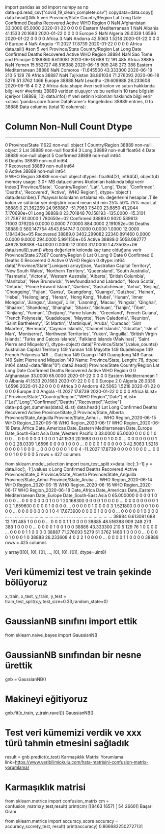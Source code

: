 

import pandas as pd
import numpy as np
data=pd.read_csv("covid_19_clean_complete.csv")
copydata=data.copy()
data.head()#ilk 5 veri
Province/State	Country/Region	Lat	Long	Date	Confirmed	Deaths	Recovered	Active	WHO Region
0	NaN	Afghanistan	33.0000	65.0000	2020-01-22	0	0	0	0	Eastern Mediterranean
1	NaN	Albania	41.1533	20.1683	2020-01-22	0	0	0	0	Europe
2	NaN	Algeria	28.0339	1.6596	2020-01-22	0	0	0	0	Africa
3	NaN	Andorra	42.5063	1.5218	2020-01-22	0	0	0	0	Europe
4	NaN	Angola	-11.2027	17.8739	2020-01-22	0	0	0	0	Africa
data.tail()  #son 5 veri
Province/State	Country/Region	Lat	Long	Date	Confirmed	Deaths	Recovered	Active	WHO Region
38884	NaN	Sao Tome and Principe	0.186360	6.613081	2020-06-18	688	12	191	485	Africa
38885	NaN	Yemen	15.552727	48.516388	2020-06-18	909	248	273	388	Eastern Mediterranean
38886	NaN	Comoros	-11.645500	43.333300	2020-06-18	210	5	129	76	Africa
38887	NaN	Tajikistan	38.861034	71.276093	2020-06-18	5279	51	3762	1466	Europe
38888	NaN	Lesotho	-29.609988	28.233608	2020-06-18	4	0	2	2	Africa
data.shape #veri seti kolon ve sutun hakkkında bilgi verir 
#verimiz 38889 veriden oluşuyor ve bu verilerin 10 tane bilgisini içeriyor
(38889, 10)
data.info()  # veri setinin kolonları hakkında bilgi verir
<class 'pandas.core.frame.DataFrame'>
RangeIndex: 38889 entries, 0 to 38888
Data columns (total 10 columns):
 #   Column          Non-Null Count  Dtype  
---  ------          --------------  -----  
 0   Province/State  11622 non-null  object 
 1   Country/Region  38889 non-null  object 
 2   Lat             38889 non-null  float64
 3   Long            38889 non-null  float64
 4   Date            38889 non-null  object 
 5   Confirmed       38889 non-null  int64  
 6   Deaths          38889 non-null  int64  
 7   Recovered       38889 non-null  int64  
 8   Active          38889 non-null  int64  
 9   WHO Region      38889 non-null  object 
dtypes: float64(2), int64(4), object(4)
memory usage: 3.0+ MB
data.columns #kolonları hakkında bilgi verir
Index(['Province/State', 'Country/Region', 'Lat', 'Long', 'Date', 'Confirmed',
       'Deaths', 'Recovered', 'Active', 'WHO Region'],
      dtype='object')
data.describe().T #sayısal kolonların ortalama vb. değerlerini hesaplar .T ile kolon ve sütünlar yer değiştirir
count	mean	std	min	25%	50%	75%	max
Lat	38889.0	21.362269	24.969887	-51.7963	7.5400	23.6850	41.2044	7.170690e+01
Long	38889.0	23.701848	70.158193	-135.0000	-15.3101	21.7587	81.0000	1.780650e+02
Confirmed	38889.0	9020.539613	71003.079205	0.0000	0.0000	77.0000	884.0000	2.191052e+06
Deaths	38889.0	560.147754	4543.654747	0.0000	0.0000	1.0000	12.0000	1.184340e+05
Recovered	38889.0	3402.299082	22340.891460	0.0000	0.0000	9.0000	294.0000	5.991150e+05
Active	38889.0	5058.092777	48628.188388	-14.0000	0.0000	12.0000	317.0000	1.473503e+06
data.isnull().sum() #boş değerlerin kolonda kaç tane olduğunu verir
Province/State    27267
Country/Region        0
Lat                   0
Long                  0
Date                  0
Confirmed             0
Deaths                0
Recovered             0
Active                0
WHO Region            0
dtype: int64
data["Province/State"].unique()
array([nan, 'Australian Capital Territory', 'New South Wales',
       'Northern Territory', 'Queensland', 'South Australia', 'Tasmania',
       'Victoria', 'Western Australia', 'Alberta', 'British Columbia',
       'Manitoba', 'New Brunswick', 'Newfoundland and Labrador',
       'Nova Scotia', 'Ontario', 'Prince Edward Island', 'Quebec',
       'Saskatchewan', 'Anhui', 'Beijing', 'Chongqing', 'Fujian', 'Gansu',
       'Guangdong', 'Guangxi', 'Guizhou', 'Hainan', 'Hebei',
       'Heilongjiang', 'Henan', 'Hong Kong', 'Hubei', 'Hunan',
       'Inner Mongolia', 'Jiangsu', 'Jiangxi', 'Jilin', 'Liaoning',
       'Macau', 'Ningxia', 'Qinghai', 'Shaanxi', 'Shandong', 'Shanghai',
       'Shanxi', 'Sichuan', 'Tianjin', 'Tibet', 'Xinjiang', 'Yunnan',
       'Zhejiang', 'Faroe Islands', 'Greenland', 'French Guiana',
       'French Polynesia', 'Guadeloupe', 'Mayotte', 'New Caledonia',
       'Reunion', 'Saint Barthelemy', 'St Martin', 'Martinique', 'Aruba',
       'Curacao', 'Sint Maarten', 'Bermuda', 'Cayman Islands',
       'Channel Islands', 'Gibraltar', 'Isle of Man', 'Montserrat',
       'Northwest Territories', 'Yukon', 'Anguilla',
       'British Virgin Islands', 'Turks and Caicos Islands',
       'Falkland Islands (Malvinas)', 'Saint Pierre and Miquelon'],
      dtype=object)
data["Province/State"].value_counts() 
Australian Capital Territory    149
Yunnan                          149
Mayotte                         149
Guadeloupe                      149
French Polynesia                149
                               ... 
Guizhou                         149
Guangxi                         149
Guangdong                       149
Gansu                           149
Saint Pierre and Miquelon       149
Name: Province/State, Length: 78, dtype: int64
data2=data.fillna("0") 
data2.head()
Province/State	Country/Region	Lat	Long	Date	Confirmed	Deaths	Recovered	Active	WHO Region
0	0	Afghanistan	33.0000	65.0000	2020-01-22	0	0	0	0	Eastern Mediterranean
1	0	Albania	41.1533	20.1683	2020-01-22	0	0	0	0	Europe
2	0	Algeria	28.0339	1.6596	2020-01-22	0	0	0	0	Africa
3	0	Andorra	42.5063	1.5218	2020-01-22	0	0	0	0	Europe
4	0	Angola	-11.2027	17.8739	2020-01-22	0	0	0	0	Africa
kList=["Province/State","Country/Region","WHO Region","Date"]
nList=["Lat","Long","Confirmed","Deaths","Recovered","Active"]
data=pd.get_dummies(data2,kList)
data.head()
Lat	Long	Confirmed	Deaths	Recovered	Active	Province/State_0	Province/State_Alberta	Province/State_Anguilla	Province/State_Anhui	...	WHO Region_2020-06-15	WHO Region_2020-06-16	WHO Region_2020-06-17	WHO Region_2020-06-18	Date_Africa	Date_Americas	Date_Eastern Mediterranean	Date_Europe	Date_South-East Asia	Date_Western Pacific
0	33.0000	65.0000	0	0	0	0	1	0	0	0	...	0	0	0	0	0	0	1	0	0	0
1	41.1533	20.1683	0	0	0	0	1	0	0	0	...	0	0	0	0	0	0	0	1	0	0
2	28.0339	1.6596	0	0	0	0	1	0	0	0	...	0	0	0	0	1	0	0	0	0	0
3	42.5063	1.5218	0	0	0	0	1	0	0	0	...	0	0	0	0	0	0	0	1	0	0
4	-11.2027	17.8739	0	0	0	0	1	0	0	0	...	0	0	0	0	1	0	0	0	0	0
5 rows × 427 columns

from sklearn.model_selection import train_test_split
x=data.iloc[:,1:-1]
y = data.iloc[:,-1:].values
x
Long	Confirmed	Deaths	Recovered	Active	Province/State_0	Province/State_Alberta	Province/State_Anguilla	Province/State_Anhui	Province/State_Aruba	...	WHO Region_2020-06-14	WHO Region_2020-06-15	WHO Region_2020-06-16	WHO Region_2020-06-17	WHO Region_2020-06-18	Date_Africa	Date_Americas	Date_Eastern Mediterranean	Date_Europe	Date_South-East Asia
0	65.000000	0	0	0	0	1	0	0	0	0	...	0	0	0	0	0	0	0	1	0	0
1	20.168300	0	0	0	0	1	0	0	0	0	...	0	0	0	0	0	0	0	0	1	0
2	1.659600	0	0	0	0	1	0	0	0	0	...	0	0	0	0	0	1	0	0	0	0
3	1.521800	0	0	0	0	1	0	0	0	0	...	0	0	0	0	0	0	0	0	1	0
4	17.873900	0	0	0	0	1	0	0	0	0	...	0	0	0	0	0	1	0	0	0	0
...	...	...	...	...	...	...	...	...	...	...	...	...	...	...	...	...	...	...	...	...	...
38884	6.613081	688	12	191	485	1	0	0	0	0	...	0	0	0	0	1	1	0	0	0	0
38885	48.516388	909	248	273	388	1	0	0	0	0	...	0	0	0	0	1	0	0	1	0	0
38886	43.333300	210	5	129	76	1	0	0	0	0	...	0	0	0	0	1	1	0	0	0	0
38887	71.276093	5279	51	3762	1466	1	0	0	0	0	...	0	0	0	0	1	0	0	0	1	0
38888	28.233608	4	0	2	2	1	0	0	0	0	...	0	0	0	0	1	1	0	0	0	0
38889 rows × 425 columns

y
array([[0],
       [0],
       [0],
       ...,
       [0],
       [0],
       [0]], dtype=uint8)
# Veri kümemizi test ve train şekinde bölüyoruz
x_train, x_test, y_train, y_test = train_test_split(x,y,test_size=0.33,random_state=0)
# GaussianNB sınıfını import ettik
from sklearn.naive_bayes import GaussianNB
# GaussianNB sınıfından bir nesne ürettik
gnb = GaussianNB()
# Makineyi eğitiyoruz
gnb.fit(x_train, y_train.ravel())
GaussianNB()
# Test veri kümemizi verdik ve xxx türü tahmin etmesini sağladık
result = gnb.predict(x_test)
Karmaşıklık Matrisi Yorumlama link=https://www.veribilimiokulu.com/hata-matrisini-confusion-matrix-yorumlama/

# Karmaşıklık matrisi
from sklearn.metrics import confusion_matrix
cm = confusion_matrix(y_test,result)
print(cm)
[[8463 1657]
 [  54 2660]]
Başarı Oranı

from sklearn.metrics import accuracy_score
accuracy = accuracy_score(y_test, result)
print(accuracy)
0.8666822502727131
